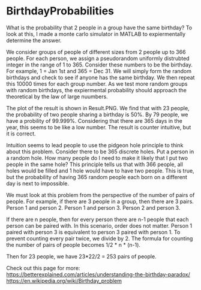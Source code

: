 # BirthdayProbabilities
What is the probability that 2 people in a group have the same birthday? To look at this, I made a monte carlo simulator in MATLAB to expiermentally determine the answer.

We consider groups of people of different sizes from 2 people up to 366 people. For each person, we assign a pseudorandom uniformly distrubted integer in the range of 1 to 365. Consider these numbers to be the birthday. For example, 1 = Jan 1st and 365 = Dec 31. We will simply form the random birthdays and check to see if anyone has the same birthday. We then repeat this 10000 times for each group number. As we test more random groups with random birthdays, the expiermental probability should approach the theoretical by the law of large nuumbers.

The plot of the result is shown in Result.PNG. We find that with 23 people, the probability of two people sharing a birthday is 50%. By 79 people, we have a probility of 99.999%. Considering that there are 365 days in the year, this seems to be like a low number. The result is counter intuitive, but it is correct.

Intuition seems to lead people to use the pidgeon hole principle to think about this problem. Consider there to be 365 discrete holes. Put a person in a random hole. How many people do I need to make it likely that I put two people in the same hole? This principle tells us that with 366 people, all holes would be filled and 1 hole would have to have two people. This is true, but the probability of having 365 random people each born on a different day is next to impossible. 

We must look at this problem from the perspective of the number of pairs of people. For example, if there are 3 people in a group, then there are 3 pairs. Person 1 and person 2. Person 1 and person 3. Person 2 and person 3.

If there are n people, then for every person there are n-1 people that each person can be paired with. In this scenario, order does not matter. Person 1 paired with person 3 is equivalent to person 3 paired with person 1. To prevent counting every pair twice, we divide by 2. The formula for counting the number of pairs of people becomes 1/2 * n * (n-1). 

Then for 23 people, we have 23*22/2 = 253 pairs of people.

Check out this page for more:
https://betterexplained.com/articles/understanding-the-birthday-paradox/
https://en.wikipedia.org/wiki/Birthday_problem
